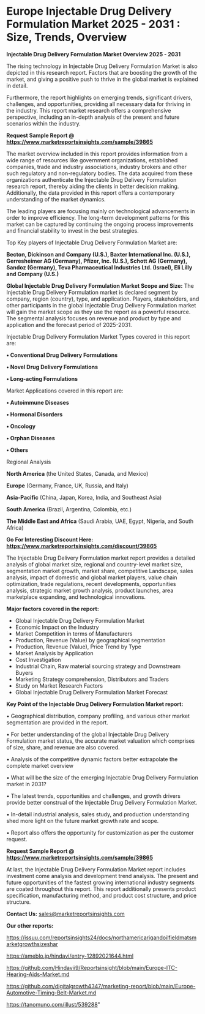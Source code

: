 # Europe Injectable Drug Delivery Formulation Market 2025 - 2031 : Size, Trends, Overview

<Strong> Injectable Drug Delivery Formulation Market Overview 2025 - 2031</strong>

The rising technology in Injectable Drug Delivery Formulation Market is also depicted in this research report. Factors that are boosting the growth of the market, and giving a positive push to thrive in the global market is explained in detail.

Furthermore, the report highlights on emerging trends, significant drivers, challenges, and opportunities, providing all necessary data for thriving in the industry. This report market research offers a comprehensive perspective, including an in-depth analysis of the present and future scenarios within the industry.

<strong>Request Sample Report @ <a href=https://www.marketreportsinsights.com/sample/39865>https://www.marketreportsinsights.com/sample/39865</a></strong>

The market overview included in this report provides information from a wide range of resources like government organizations, established companies, trade and industry associations, industry brokers and other such regulatory and non-regulatory bodies. The data acquired from these organizations authenticate the Injectable Drug Delivery Formulation research report, thereby aiding the clients in better decision making. Additionally, the data provided in this report offers a contemporary understanding of the market dynamics.

The leading players are focusing mainly on technological advancements in order to improve efficiency. The long-term development patterns for this market can be captured by continuing the ongoing process improvements and financial stability to invest in the best strategies.

Top Key players of Injectable Drug Delivery Formulation Market are:

<strong>Becton, Dickinson and Company (U.S.), Baxter International Inc. (U.S.), Gerresheimer AG (Germany), Pfizer, Inc. (U.S.), Schott AG (Germany), Sandoz (Germany), Teva Pharmaceutical Industries Ltd. (Israel), Eli Lilly and Company (U.S.)</strong>

<strong><b>Global Injectable Drug Delivery Formulation Market Scope and Size:</b></strong>
The Injectable Drug Delivery Formulation market is declared segment by company, region (country), type, and application. Players, stakeholders, and other participants in the global Injectable Drug Delivery Formulation market will gain the market scope as they use the report as a powerful resource. The segmental analysis focuses on revenue and product by type and application and the forecast period of 2025-2031.

Injectable Drug Delivery Formulation Market Types covered in this report are:

<strong>•  Conventional Drug Delivery Formulations

•  Novel Drug Delivery Formulations

•  Long-acting Formulations</strong>

Market Applications covered in this report are:

<strong>•  Autoimmune Diseases

•  Hormonal Disorders

•  Oncology

•  Orphan Diseases

•  Others</strong> 

Regional Analysis

<strong>North America</strong> (the United States, Canada, and Mexico)

<strong>Europe</strong> (Germany, France, UK, Russia, and Italy)

<strong>Asia-Pacific</strong> (China, Japan, Korea, India, and Southeast Asia)

<strong>South America</strong> (Brazil, Argentina, Colombia, etc.)

<strong>The Middle East and Africa</strong> (Saudi Arabia, UAE, Egypt, Nigeria, and South Africa)

<strong>Go For Interesting Discount Here: <a href=https://www.marketreportsinsights.com/discount/39865>https://www.marketreportsinsights.com/discount/39865</a></strong>

The Injectable Drug Delivery Formulation market report provides a detailed analysis of global market size, regional and country-level market size, segmentation market growth, market share, competitive Landscape, sales analysis, impact of domestic and global market players, value chain optimization, trade regulations, recent developments, opportunities analysis, strategic market growth analysis, product launches, area marketplace expanding, and technological innovations.

<strong><b>Major factors covered in the report:</b></strong>
<ul>
  <li>Global Injectable Drug Delivery Formulation Market </li>
  <li>Economic Impact on the Industry</li>
  <li>Market Competition in terms of Manufacturers</li>
  <li>Production, Revenue (Value) by geographical segmentation</li>
  <li>Production, Revenue (Value), Price Trend by Type</li>
  <li>Market Analysis by Application</li>
  <li>Cost Investigation</li>
  <li>Industrial Chain, Raw material sourcing strategy and Downstream Buyers</li>
  <li>Marketing Strategy comprehension, Distributors and Traders</li>
  <li>Study on Market Research Factors</li>
  <li>Global Injectable Drug Delivery Formulation Market Forecast</li>
</ul>

<strong><b>Key Point of the Injectable Drug Delivery Formulation Market report:</b></strong>

• Geographical distribution, company profiling, and various other market segmentation are provided in the report.

• For better understanding of the global Injectable Drug Delivery Formulation market status, the accurate market valuation which comprises of size, share, and revenue are also covered.

• Analysis of the competitive dynamic factors better extrapolate the complete market overview

• What will be the size of the emerging Injectable Drug Delivery Formulation market in 2031?

• The latest trends, opportunities and challenges, and growth drivers provide better construal of the Injectable Drug Delivery Formulation Market.

• In-detail industrial analysis, sales study, and production understanding shed more light on the future market growth rate and scope.

• Report also offers the opportunity for customization as per the customer request.

<strong>Request Sample Report @ <a href=https://www.marketreportsinsights.com/sample/39865>https://www.marketreportsinsights.com/sample/39865</a></strong>

At last, the Injectable Drug Delivery Formulation Market report includes investment come analysis and development trend analysis. The present and future opportunities of the fastest growing international industry segments are coated throughout this report. This report additionally presents product specification, manufacturing method, and product cost structure, and price structure.

<strong>Contact Us:</strong>
sales@marketreportsinsights.com

<strong>Our other reports:</strong>

<a href=https://issuu.com/reportsinsights24/docs/northamericarigandoilfieldmatsmarketgrowthsizeshar>https://issuu.com/reportsinsights24/docs/northamericarigandoilfieldmatsmarketgrowthsizeshar</a>

<a href=https://ameblo.jp/hindavi/entry-12892021644.html>https://ameblo.jp/hindavi/entry-12892021644.html</a>

<a href=https://github.com/Hindavii9/Reportsinsight/blob/main/Europe-ITC-Hearing-Aids-Market.md>https://github.com/Hindavii9/Reportsinsight/blob/main/Europe-ITC-Hearing-Aids-Market.md</a>

<a href=https://github.com/digitalgrowth4347/marketing-report/blob/main/Europe-Automotive-Timing-Belt-Market.md>https://github.com/digitalgrowth4347/marketing-report/blob/main/Europe-Automotive-Timing-Belt-Market.md</a>

<a href=https://tanomuno.com/illust/539288>https://tanomuno.com/illust/539288</a>"
